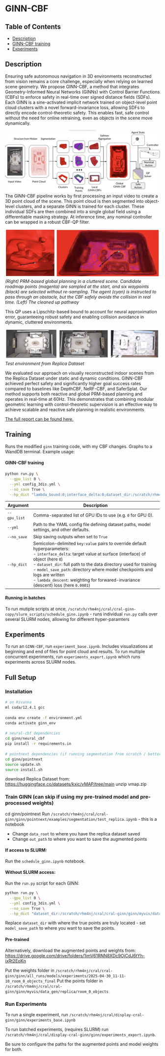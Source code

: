 # GINN-CBF

## Table of Contents

- [ Description](#Description)
- [ GINN-CBF training](#Training)
- [Experiments](#features)

## Description

Ensuring safe autonomous navigation in 3D environments reconstructed from vision remains a core challenge, especially when relying on learned scene geometry. We propose GINN-CBF, a method that integrates Geometry-Informed Neural Networks (GINNs) with Control Barrier Functions (CBFs) to enforce safety in real-time over signed distance fields (SDFs). Each GINN is a sine-activated implicit network trained on object-level point cloud clusters with a novel forward-invariance loss, allowing SDFs to directly encode control-theoretic safety. This enables fast, safe control without the need for online retraining, even as objects in the scene move dynamically.

![System Diagram](imgs/system.png)
The GINN-CBF pipeline works by first processing an input video to create a 3D point cloud of the scene. This point cloud is then segmented into object-level clusters, and a separate GINN is trained for each cluster. These individual SDFs are then combined into a single global field using a differentiable masking strategy. At inference time, any nominal controller can be wrapped in a robust CBF-QP filter.

![Example of Navigation](imgs/navigation.png)
_(Right) PRM-based global planning in a cluttered scene. Candidate roadmap points (magenta) are sampled at the start, and six waypoints (black) are selected without re-sampling. The agent (cyan) is instructed to pass through an obstacle, but the CBF safely avoids the collision in real time. (Left) The cleaned up pathway_

This QP uses a Lipschitz-based bound to account for neural approximation error, guaranteeing robust safety and enabling collision avoidance in dynamic, cluttered environments.

![Environments](imgs/environments.png)
_Test environment from Replica Dataset_

We evaluated our approach on visually reconstructed indoor scenes from the Replica Dataset under static and dynamic conditions. GINN-CBF achieved perfect safety and significantly higher goal success rates compared to baselines like DepthCBF, NeRF-CBF, and SaferSplat. Our method supports both reactive and global PRM-based planning and operates in real-time at 60Hz. This demonstrates that combining modular geometric learning with control-theoretic supervision is an effective way to achieve scalable and reactive safe planning in realistic environments

[The full report can be found here.](https://drive.google.com/file/d/1z2jh_ZfeRbUsmyq1YATlZmULjeibjlVN/view?usp=drive_link)

## Training

Runs the modified `ginn` training code, with my CBF changes. Graphs to a WandDB terminal. Example usage:

#### GINN-CBF training

```bash
python run.py \
  --gpu_list 0 \
  --yml config_3dis.yml \
  --no_save True \
  --hp_dict "lambda_bound:0;interface_delta:0;dataset_dir:/scratch/rhm4nj/cral/cral-ginn/ginn/myvis/data_gen/S3D/Area_1/0_ceiling;model_save_path:/scratch/rhm4nj/cral/cral-ginn/ginn/all_runs/models/experiments/2025-02-21_08-51-11_Area_1/_0_ceiling;lambda_descent:0.0001"
```

| Argument     | Description                                                                                                                                                                                                                                                                                                                                                                                              |
| ------------ | -------------------------------------------------------------------------------------------------------------------------------------------------------------------------------------------------------------------------------------------------------------------------------------------------------------------------------------------------------------------------------------------------------- |
| `--gpu_list` | Comma-separated list of GPU IDs to use (e.g. `0` for GPU 0).                                                                                                                                                                                                                                                                                                                                             |
| `--yml`      | Path to the YAML config file defining dataset paths, model settings, and other defaults.                                                                                                                                                                                                                                                                                                                 |
| `--no_save`  | Skip saving outputs when set to `True`                                                                                                                                                                                                                                                                                                                                                                   |
| `--hp_dict`  | Semicolon-delimited `key:value` pairs to override default hyperparameters:<br>- `interface_delta`: target value at surface (interface) of object (here `0`)<br>- `dataset_dir`: full path to the data directory used for training<br>- `model_save_path`: directory where model checkpoints and logs are written<br>- `lambda_descent`: weighting for forwared-invariance (descent) loss (here `0.0001`) |

#### Running in batches

To run mutiple scripts at once, `/scratch/rhm4nj/cral/cral-ginn-copy/slurm_scripts/schedule_ginn.ipynb` - runs individual `run.py` calls over several SLURM nodes, allowing for different hyper-paramters

## Experiments

To run an `GINN-CBF`, run `experiment_base.ipynb`. Includes visualizations at beginning and end of files for point cloud and results. To run multiple concurrent experiments, run `experiments_export.ipynb` which runs experiments across SLURM nodes.

## Full Setup

### Installation

```bash
# on Rivanna
ml cuda/12.4.1 gcc

conda env create -f environment.yml
conda activate ginn_env

# neural-cbf dependencies
cd ginn/neural_cbf
pip install -r requirements.in

# pointnext dependencies (if running segmentation from scratch / better segmentation)
cd ginn/pointnext
source update.sh
source install.sh

```

download Replica Dataset from: https://huggingface.co/datasets/kxic/vMAP/tree/main
unzip vmap.zip

### Train GINN (can skip if using my pre-trained model and pre-processed weights)

cd ginn/pointnext
Run `/scratch/rhm4nj/cral/cral-ginn/ginn/pointnext/examples/segmentation/test_replica.ipynb` - this is a notebook

- Change `data_root` to where you have the replica dataset saved
- Change `out_path` to where you want to save the augmented points

#### If access to SLURM:

Run the `schedule_ginn.ipynb` notebook.

#### Without SLURM access:

Run the `run.py` script for each GINN:

```bash
python run.py \
  --gpu_list 0 \
  --yml config_3dis.yml \
  --no_save True \
  --hp_dict "dataset_dir:/scratch/rhm4nj/cral/cral-ginn/ginn/myvis/data_gen/S3D/Area_1/0_ceiling;model_save_path:/scratch/rhm4nj/cral/cral-ginn/ginn/all_runs/models/experiments/2025-02-21_08-51-11_Area_1/_0_ceiling"
```

Replace `dataset_dir` with where the true points are truly located - set `model_save_path` to where you want to save the points.

#### Pre-trained

Alternatively, download the augmented points and weights from: https://drive.google.com/drive/folders/1imV61RNN8XDc9OjCdJ6tYh-ixRt2EoKn

Put the weights folder in `/scratch/rhm4nj/cral/cral-ginn/ginn/all_runs/models/experiments/2025-04-30_11-11-10_room_0_objects_final`
Put the points folder in `/scratch/rhm4nj/cral/cral-ginn/ginn/myvis/data_gen/replica/room_0_objects`

### Run Experiments

To run a single experiment, run `/scratch/rhm4nj/cral/display-cral-ginn/ginn/experiments_base.ipynb`

To run batched experiments, (requires SLURM) run `/scratch/rhm4nj/cral/display-cral-ginn/ginn/experiments_export.ipynb`.

Be sure to configure the paths for the augmented points and model weights for both.
